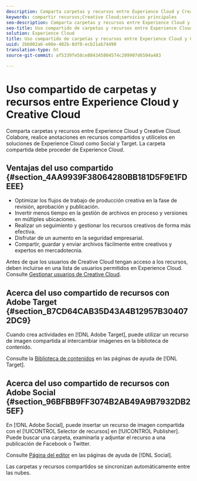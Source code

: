 ```yaml
---
description: Comparta carpetas y recursos entre Experience Cloud y Creative Cloud. Colabore, realice anotaciones en recursos compartidos y utilícelos en soluciones de Experience Cloud como Social y Target. La carpeta compartida debe proceder de Experience Cloud.
keywords: compartir recursos;Creative Cloud;servicios principales
seo-description: Comparta carpetas y recursos entre Experience Cloud y Creative Cloud. Colabore, realice anotaciones en recursos compartidos y utilícelos en soluciones de Experience Cloud como Social y Target. La carpeta compartida debe proceder de Experience Cloud.
seo-title: Uso compartido de carpetas y recursos entre Experience Cloud y Creative Cloud
solution: Experience Cloud
title: Uso compartido de carpetas y recursos entre Experience Cloud y Creative Cloud
uuid: 2bb002a6-e08e-402b-8df0-ecb21ab74490
translation-type: ht
source-git-commit: af5339fe58ce884345804574c209907d6504a483

---
```



# Uso compartido de carpetas y recursos entre Experience Cloud y Creative Cloud

Comparta carpetas y recursos entre Experience Cloud y Creative Cloud. Colabore, realice anotaciones en recursos compartidos y utilícelos en soluciones de Experience Cloud como Social y Target. La carpeta compartida debe proceder de Experience Cloud.

## Ventajas del uso compartido {#section_4AA9939F38064280BB181D5F9E1FDEEE}

* Optimizar los flujos de trabajo de producción creativa en la fase de revisión, aprobación y publicación.
* Invertir menos tiempo en la gestión de archivos en proceso y versiones en múltiples ubicaciones.
* Realizar un seguimiento y gestionar los recursos creativos de forma más efectiva.
* Disfrutar de un aumento en la seguridad empresarial.
* Compartir, guardar y enviar archivos fácilmente entre creativos y expertos en mercadotecnia.

Antes de que los usuarios de Creative Cloud tengan acceso a los recursos, deben incluirse en una lista de usuarios permitidos en Experience Cloud. Consulte  [Gestionar usuarios de Creative Cloud](../experience-cloud-assets/t-admin-add-cc-user.md#task_F36D4F1D49B44F09A54F7371810D2752).

## Acerca del uso compartido de recursos con Adobe Target {#section_B7CD64CAB35D43A4B12957B304072DC9}

Cuando crea actividades en [!DNL Adobe Target], puede utilizar un recurso de imagen compartida al intercambiar imágenes en la biblioteca de contenido.

Consulte la [Biblioteca de contenidos](https://marketing.adobe.com/resources/help/es_ES/target/target/?f=c_manage_content) en las páginas de ayuda de [!DNL Target].

## Acerca del uso compartido de recursos con Adobe Social {#section_96BFBB9FF3074B2AB49A9B7932DB25EF}

En [!DNL Adobe Social], puede insertar un recurso de imagen compartida con el [!UICONTROL Selector de recursos] en [!UICONTROL Publisher]. Puede buscar una carpeta, examinarla y adjuntar el recurso a una publicación de Facebook o Twitter.

Consulte [Página del editor](https://marketing.adobe.com/resources/help/es_ES/social/?f=c_pub_publisher) en las páginas de ayuda de [!DNL Social].

Las carpetas y recursos compartidos se sincronizan automáticamente entre las nubes.
